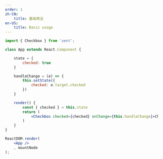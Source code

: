 ```yaml
---
order: 1
zh-CN:
	title: 基础用法
en-US:
	title: Basic usage
---
```


```jsx
import { Checkbox } from 'zent';

class App extends React.Component {

	state = {
		checked: true
	}

	handleChange = (e) => {
		this.setState({
			checked: e.target.checked
		})
	}

	render() {
		const { checked } = this.state
		return (
			<Checkbox checked={checked} onChange={this.handleChange}>Checkbox</Checkbox>
		)
	}
}

ReactDOM.render(
	<App />
	, mountNode
);
```

<style type="text/css">
	.zent-checkbox-doc-p {
		font-size: 12px;
		line-height: 2em;
	}
</style>
